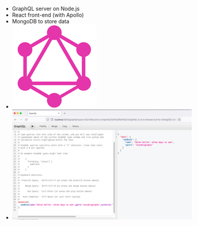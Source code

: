 - GraphQL server on Node.js
- React front-end (with Apollo)
- MongoDB to store data
- ![graphQL](assets/graphQL.png)
- ![graphQL](assets/result1.png)
